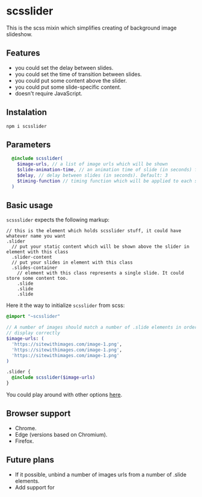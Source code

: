 # scsslider

This is the scss mixin which simplifies creating of background image slideshow.

## Features

- you could set the delay between slides.
- you could set the time of transition between slides.
- you could put some content above the slider.
- you could put some slide-specific content.
- doesn't require JavaScript.

## Instalation

```
npm i scsslider
```

## Parameters

```scss
  @include scsslider(
    $image-urls, // a list of image urls which will be shown
    $slide-animation-time, // an animation time of slide (in seconds) from invisible state to visible or vice versa. Default: 2
    $delay, // delay between slides (in seconds). Default: 3
    $timing-function // timing function which will be applied to each slide. Supported values: ease-in-out. Default: ease-in-out
  )
```

## Basic usage

`scssslider` expects the following markup:

```pug
// this is the element which holds scsslider stuff, it could have whatever name you want
.slider
  // put your static content which will be shown above the slider in element with this class
  .slider-content
  // put your slides in element with this class
  .slides-container
    // element with this class represents a single slide. It could store some content too.
    .slide
    .slide
    .slide
```

Here it the way to initialize `scsslider` from scss:

```scss
@import "~scsslider"

// A number of images should match a number of .slide elements in order to
// display correctly 
$image-urls: (
  'https://sitewithimages.com/image-1.png',
  'https://sitewithimages.com/image-1.png',
  'https://sitewithimages.com/image-1.png'
)

.slider {
  @include scsslider($image-urls)
}
```

You could play around with other options [here](https://codepen.io/artem-mangilev/pen/GRpmEay).

## Browser support

- Chrome.
- Edge (versions based on Chromium).
- Firefox.

## Future plans

- If it possible, unbind a number of images urls from a number of .slide elements.
- Add support for <img>
